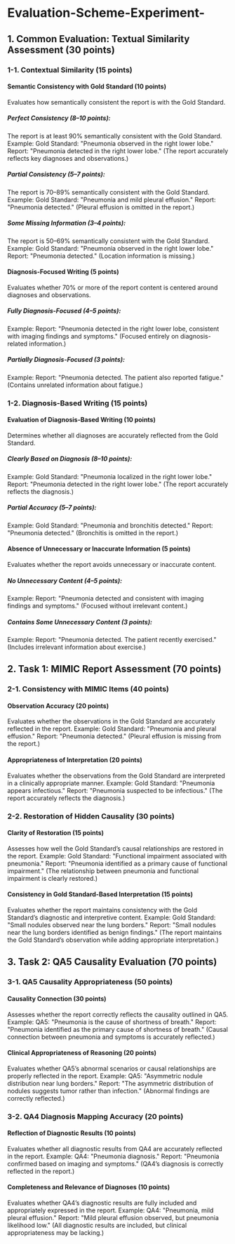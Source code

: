 # Evaluation-Scheme-Experiment-

## 1. Common Evaluation: Textual Similarity Assessment (30 points)
### 1-1. Contextual Similarity (15 points)
#### Semantic Consistency with Gold Standard (10 points)

Evaluates how semantically consistent the report is with the Gold Standard.
##### Perfect Consistency (8–10 points):
The report is at least 90% semantically consistent with the Gold Standard.
Example:
Gold Standard: "Pneumonia observed in the right lower lobe."
Report: "Pneumonia detected in the right lower lobe."
(The report accurately reflects key diagnoses and observations.)

##### Partial Consistency (5–7 points):
The report is 70–89% semantically consistent with the Gold Standard.
Example:
Gold Standard: "Pneumonia and mild pleural effusion."
Report: "Pneumonia detected."
(Pleural effusion is omitted in the report.)

##### Some Missing Information (3–4 points):
The report is 50–69% semantically consistent with the Gold Standard.
Example:
Gold Standard: "Pneumonia observed in the right lower lobe."
Report: "Pneumonia detected."
(Location information is missing.)

#### Diagnosis-Focused Writing (5 points)

Evaluates whether 70% or more of the report content is centered around diagnoses and observations.
##### Fully Diagnosis-Focused (4–5 points):
Example:
Report: "Pneumonia detected in the right lower lobe, consistent with imaging findings and symptoms."
(Focused entirely on diagnosis-related information.)

##### Partially Diagnosis-Focused (3 points):
Example:
Report: "Pneumonia detected. The patient also reported fatigue."
(Contains unrelated information about fatigue.)

### 1-2. Diagnosis-Based Writing (15 points)
#### Evaluation of Diagnosis-Based Writing (10 points)

Determines whether all diagnoses are accurately reflected from the Gold Standard.
##### Clearly Based on Diagnosis (8–10 points):
Example:
Gold Standard: "Pneumonia localized in the right lower lobe."
Report: "Pneumonia detected in the right lower lobe."
(The report accurately reflects the diagnosis.)

##### Partial Accuracy (5–7 points):
Example:
Gold Standard: "Pneumonia and bronchitis detected."
Report: "Pneumonia detected."
(Bronchitis is omitted in the report.)

#### Absence of Unnecessary or Inaccurate Information (5 points)

Evaluates whether the report avoids unnecessary or inaccurate content.
##### No Unnecessary Content (4–5 points):
Example:
Report: "Pneumonia detected and consistent with imaging findings and symptoms."
(Focused without irrelevant content.)

##### Contains Some Unnecessary Content (3 points):
Example:
Report: "Pneumonia detected. The patient recently exercised."
(Includes irrelevant information about exercise.)

## 2. Task 1: MIMIC Report Assessment (70 points)
### 2-1. Consistency with MIMIC Items (40 points)
#### Observation Accuracy (20 points)

Evaluates whether the observations in the Gold Standard are accurately reflected in the report.
Example:
Gold Standard: "Pneumonia and pleural effusion."
Report: "Pneumonia detected."
(Pleural effusion is missing from the report.)

#### Appropriateness of Interpretation (20 points)

Evaluates whether the observations from the Gold Standard are interpreted in a clinically appropriate manner.
Example:
Gold Standard: "Pneumonia appears infectious."
Report: "Pneumonia suspected to be infectious."
(The report accurately reflects the diagnosis.)

### 2-2. Restoration of Hidden Causality (30 points)
#### Clarity of Restoration (15 points)

Assesses how well the Gold Standard’s causal relationships are restored in the report.
Example:
Gold Standard: "Functional impairment associated with pneumonia."
Report: "Pneumonia identified as a primary cause of functional impairment."
(The relationship between pneumonia and functional impairment is clearly restored.)

#### Consistency in Gold Standard-Based Interpretation (15 points)

Evaluates whether the report maintains consistency with the Gold Standard’s diagnostic and interpretive content.
Example:
Gold Standard: "Small nodules observed near the lung borders."
Report: "Small nodules near the lung borders identified as benign findings."
(The report maintains the Gold Standard’s observation while adding appropriate interpretation.)

## 3. Task 2: QA5 Causality Evaluation (70 points)
### 3-1. QA5 Causality Appropriateness (50 points)
#### Causality Connection (30 points)

Assesses whether the report correctly reflects the causality outlined in QA5.
Example:
QA5: "Pneumonia is the cause of shortness of breath."
Report: "Pneumonia identified as the primary cause of shortness of breath."
(Causal connection between pneumonia and symptoms is accurately reflected.)

#### Clinical Appropriateness of Reasoning (20 points)

Evaluates whether QA5’s abnormal scenarios or causal relationships are properly reflected in the report.
Example:
QA5: "Asymmetric nodule distribution near lung borders."
Report: "The asymmetric distribution of nodules suggests tumor rather than infection."
(Abnormal findings are correctly reflected.)

### 3-2. QA4 Diagnosis Mapping Accuracy (20 points)
#### Reflection of Diagnostic Results (10 points)

Evaluates whether all diagnostic results from QA4 are accurately reflected in the report.
Example:
QA4: "Pneumonia diagnosis."
Report: "Pneumonia confirmed based on imaging and symptoms."
(QA4’s diagnosis is correctly reflected in the report.)

#### Completeness and Relevance of Diagnoses (10 points)

Evaluates whether QA4’s diagnostic results are fully included and appropriately expressed in the report.
Example:
QA4: "Pneumonia, mild pleural effusion."
Report: "Mild pleural effusion observed, but pneumonia likelihood low."
(All diagnostic results are included, but clinical appropriateness may be lacking.)
